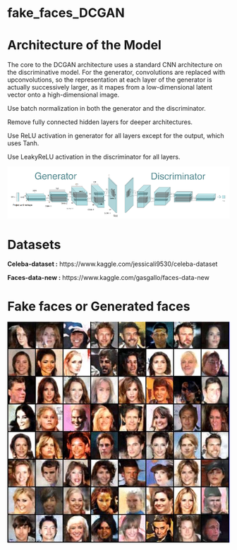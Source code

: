 # fake_faces_DCGAN

# Architecture of the Model

The core to the DCGAN architecture uses a standard CNN architecture on the discriminative model. For the generator, convolutions are replaced with upconvolutions, so the representation at each layer of the generator is actually successively larger, as it mapes from a low-dimensional latent vector onto a high-dimensional image.

Use batch normalization in both the generator and the discriminator.

Remove fully connected hidden layers for deeper architectures.

Use ReLU activation in generator for all layers except for the output, which uses Tanh.

Use LeakyReLU activation in the discriminator for all layers.
<p><img src="index.png"></p>
 <h1> Datasets</h1>
  <p><b>Celeba-dataset :</b> https://www.kaggle.com/jessicali9530/celeba-dataset </p>
  <p><b>Faces-data-new :</b> https://www.kaggle.com/gasgallo/faces-data-new </p>
 <h1>Fake faces or Generated faces</h1>
 <p><img src="faces.jpeg" ></p>
